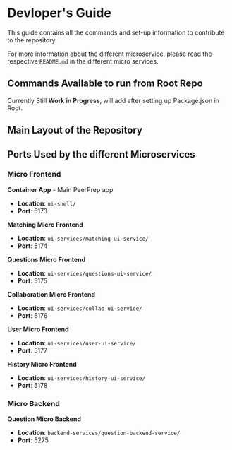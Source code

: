 # Devloper's Guide

This guide contains all the commands and set-up information to contribute to the repository.

For more information about the different microservice, please read the respective `README.md` in the different micro services.

## Commands Available to run from Root Repo

Currently Still **Work in Progress**, will add after setting up Package.json in Root.

## Main Layout of the Repository

## Ports Used by the different Microservices

### Micro Frontend

**Container App** - Main PeerPrep app

- **Location**: `ui-shell/`
- **Port**: 5173

**Matching Micro Frontend**

- **Location**: `ui-services/matching-ui-service/`
- **Port**: 5174

**Questions Micro Frontend**

- **Location**: `ui-services/questions-ui-service/`
- **Port**: 5175

**Collaboration Micro Frontend**

- **Location**: `ui-services/collab-ui-service/`
- **Port**: 5176

**User Micro Frontend**

- **Location**: `ui-services/user-ui-service/`
- **Port**: 5177

**History Micro Frontend**

- **Location**: `ui-services/history-ui-service/`
- **Port**: 5178

### Micro Backend

**Question Micro Backend**

- **Location**: `backend-services/question-backend-service/`
- **Port**: 5275
